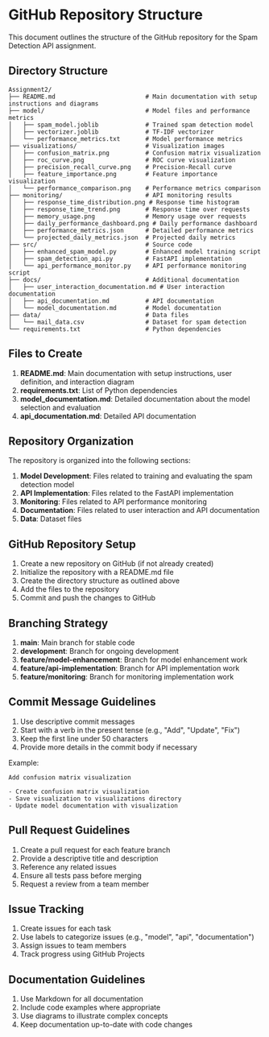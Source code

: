 # GitHub Repository Structure

This document outlines the structure of the GitHub repository for the Spam Detection API assignment.

## Directory Structure

```
Assignment2/
├── README.md                         # Main documentation with setup instructions and diagrams
├── model/                            # Model files and performance metrics
│   ├── spam_model.joblib             # Trained spam detection model
│   ├── vectorizer.joblib             # TF-IDF vectorizer
│   └── performance_metrics.txt       # Model performance metrics
├── visualizations/                   # Visualization images
│   ├── confusion_matrix.png          # Confusion matrix visualization
│   ├── roc_curve.png                 # ROC curve visualization
│   ├── precision_recall_curve.png    # Precision-Recall curve
│   ├── feature_importance.png        # Feature importance visualization
│   └── performance_comparison.png    # Performance metrics comparison
├── monitoring/                       # API monitoring results
│   ├── response_time_distribution.png # Response time histogram
│   ├── response_time_trend.png       # Response time over requests
│   ├── memory_usage.png              # Memory usage over requests
│   ├── daily_performance_dashboard.png # Daily performance dashboard
│   ├── performance_metrics.json      # Detailed performance metrics
│   └── projected_daily_metrics.json  # Projected daily metrics
├── src/                              # Source code
│   ├── enhanced_spam_model.py        # Enhanced model training script
│   ├── spam_detection_api.py         # FastAPI implementation
│   └── api_performance_monitor.py    # API performance monitoring script
├── docs/                             # Additional documentation
│   ├── user_interaction_documentation.md # User interaction documentation
│   ├── api_documentation.md          # API documentation
│   └── model_documentation.md        # Model documentation
├── data/                             # Data files
│   └── mail_data.csv                 # Dataset for spam detection
└── requirements.txt                  # Python dependencies
```

## Files to Create

1. **README.md**: Main documentation with setup instructions, user definition, and interaction diagram
2. **requirements.txt**: List of Python dependencies
3. **model_documentation.md**: Detailed documentation about the model selection and evaluation
4. **api_documentation.md**: Detailed API documentation

## Repository Organization

The repository is organized into the following sections:

1. **Model Development**: Files related to training and evaluating the spam detection model
2. **API Implementation**: Files related to the FastAPI implementation
3. **Monitoring**: Files related to API performance monitoring
4. **Documentation**: Files related to user interaction and API documentation
5. **Data**: Dataset files

## GitHub Repository Setup

1. Create a new repository on GitHub (if not already created)
2. Initialize the repository with a README.md file
3. Create the directory structure as outlined above
4. Add the files to the repository
5. Commit and push the changes to GitHub

## Branching Strategy

1. **main**: Main branch for stable code
2. **development**: Branch for ongoing development
3. **feature/model-enhancement**: Branch for model enhancement work
4. **feature/api-implementation**: Branch for API implementation work
5. **feature/monitoring**: Branch for monitoring implementation work

## Commit Message Guidelines

1. Use descriptive commit messages
2. Start with a verb in the present tense (e.g., "Add", "Update", "Fix")
3. Keep the first line under 50 characters
4. Provide more details in the commit body if necessary

Example:
```
Add confusion matrix visualization

- Create confusion matrix visualization
- Save visualization to visualizations directory
- Update model documentation with visualization
```

## Pull Request Guidelines

1. Create a pull request for each feature branch
2. Provide a descriptive title and description
3. Reference any related issues
4. Ensure all tests pass before merging
5. Request a review from a team member

## Issue Tracking

1. Create issues for each task
2. Use labels to categorize issues (e.g., "model", "api", "documentation")
3. Assign issues to team members
4. Track progress using GitHub Projects

## Documentation Guidelines

1. Use Markdown for all documentation
2. Include code examples where appropriate
3. Use diagrams to illustrate complex concepts
4. Keep documentation up-to-date with code changes
